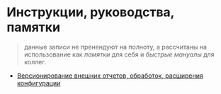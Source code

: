 # Инструкции, руководства, памятки
> данные записи не пренендуют на полноту, а рассчитаны на использование как *памятки* для себя и *быстрые мануалы* для коллег.  

- [Версионирование внешних отчетов, обработок, расширения конфигурации](Doc/OneScript/Precommit4onec.md)
